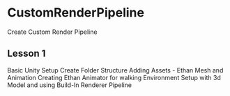 # CustomRenderPipeline
Create Custom Render Pipeline

## Lesson 1
Basic Unity Setup
Create Folder Structure
Adding Assets - Ethan Mesh and Animation
Creating Ethan Animator for walking
Environment Setup with 3d Model and using Build-In Renderer Pipeline
